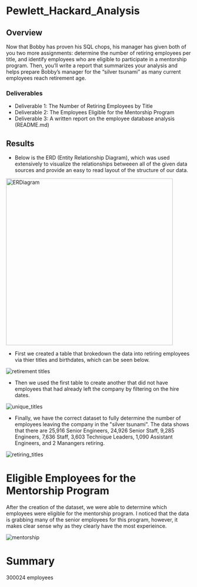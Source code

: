 # Pewlett_Hackard_Analysis

## Overview
 Now that Bobby has proven his SQL chops, his manager has given both of you two more assignments: determine the number of retiring employees per title, and identify employees who are eligible to participate in a mentorship program. Then, you’ll write a report that summarizes your analysis and helps prepare Bobby’s manager for the “silver tsunami” as many current employees reach retirement age.

### Deliverables
 - Deliverable 1: The Number of Retiring Employees by Title
 - Deliverable 2: The Employees Eligible for the Mentorship Program
 - Deliverable 3: A written report on the employee database analysis (README.md)

## Results
 - Below is the ERD (Entity Relationship Diagram), which was used extensively to visualize the relationships betweeen all of the given data sources and provide an easy to read layout of the structure of our data. 

<img width="453" alt="ERDiagram" src="https://user-images.githubusercontent.com/119345840/214940389-39cad9ee-ba13-4418-baf8-ec4f230fe6bc.png">

 - First we created a table that brokedown the data into retiring employees via thier titles and birthdates, which can be seen below.

![retirement titles](https://user-images.githubusercontent.com/119345840/214950908-aacfcda8-eb73-48ca-98bc-a141b95026b2.PNG)

 - Then we used the first table to create another that did not have employees that had already left the company by filtering on the hire dates.

![unique_titles](https://user-images.githubusercontent.com/119345840/214951657-88af0869-1779-49f1-be64-8e4f422bb164.PNG)

 - Finally, we have the correct dataset to fully determine the number of employees leaving the company in the "silver tsunami". The data shows that there are 25,916 Senior Engineers, 24,926 Senior Staff, 9,285 Engineers, 7,636 Staff, 3,603 Technique Leaders, 1,090 Assistant Engineers, and 2 Manangers retiring.

![retiring_titles](https://user-images.githubusercontent.com/119345840/214952331-6b25ac97-bb05-496f-bc33-e5b31518a3ad.PNG)
# Eligible Employees for the Mentorship Program

 After the creation of the dataset, we were able to determine which employees were eligible for the mentorship program. I noticed that the data is grabbing many of the senior employees for this program, however, it makes clear sense why as they clearly have the most experieince.

![mentorship](https://user-images.githubusercontent.com/119345840/214953885-c8f5abd8-7020-467c-9f9d-800497a14e50.PNG)


# Summary

300024 employees 
